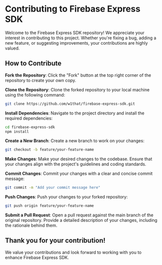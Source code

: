 # Contributing to Firebase Express SDK

Welcome to the Firebase Express SDK repository! We appreciate your interest in contributing to this project. Whether you're fixing a bug, adding a new feature, or suggesting improvements, your contributions are highly valued.


## How to Contribute

**Fork the Repository**: Click the "Fork" button at the top right corner of the repository to create your own copy.

**Clone the Repository**: Clone the forked repository to your local machine using the following command:

```bash
git clone https://github.com/w1that/firebase-express-sdk.git
```

**Install Dependencies**: Navigate to the project directory and install the required dependencies:

```bash
cd firebase-express-sdk
npm install
```

**Create a New Branch**: Create a new branch to work on your changes:

```bash
git checkout -b feature/your-feature-name
```

**Make Changes**: Make your desired changes to the codebase. Ensure that your changes align with the project's guidelines and coding standards.

**Commit Changes**: Commit your changes with a clear and concise commit message:

```bash
git commit -m "Add your commit message here"
```

**Push Changes**: Push your changes to your forked repository:

```bash
git push origin feature/your-feature-name
```

**Submit a Pull Request**: Open a pull request against the main branch of the original repository. Provide a detailed description of your changes, including the rationale behind them.

## Thank you for your contribution!

We value your contributions and look forward to working with you to enhance Firebase Express SDK.

